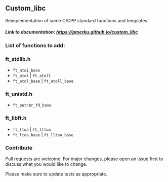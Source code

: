 ## Custom_libc
Reimplementation of some C/CPP standard functions and templates

##### Link to documentation: https://pmerku.github.io/custom_libc

### List of functions to add:
### ft_stdlib.h
- `ft_atoi_base`
- `ft_atol` | `ft_atoll`
- `ft_atol_base` | `ft_atoll_base`
### ft_unistd.h
- `ft_putnbr_fd_base`
### ft_libft.h
- `ft_ltoa` | `ft_lltoa`
- `ft_ltoa_base` | `ft_lltoa_base`

### Contribute
Pull requests are welcome. For major changes, please open an issue first to discuss what you would like to change.

Please make sure to update tests as appropriate.